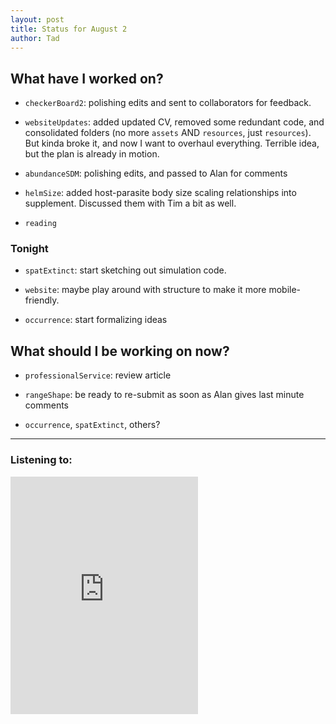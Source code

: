```yaml
---
layout: post 
title: Status for August 2 
author: Tad
---
```

 
## What have I worked on?
 
* `checkerBoard2`: polishing edits and sent to collaborators for feedback.

* `websiteUpdates`: added updated CV, removed some redundant code, and consolidated folders (no more `assets` AND `resources`, just `resources`). But kinda broke it, and now I want to overhaul everything. Terrible idea, but the plan is already in motion.

* `abundanceSDM`: polishing edits, and passed to Alan for comments

* `helmSize`: added host-parasite body size scaling relationships into supplement. Discussed them with Tim a bit as well. 

* `reading`






### Tonight 


* `spatExtinct`: start sketching out simulation code. 

* `website`: maybe play around with structure to make it more mobile-friendly. 

* `occurrence`: start formalizing ideas 







## What should I be working on now? 


* `professionalService`: review article

* `rangeShape`: be ready to re-submit as soon as Alan gives last minute comments

* `occurrence`, `spatExtinct`, others?


 
 

--- 
 
### Listening to: 

<iframe src='https://embed.spotify.com/?uri=spotify%3Atrack%3A2aaiyehPlxRbdi7SStY0dt' width='300' height='380' frameborder='0' allowtransparency='true'></iframe> 

<i class='fa fa-code' style='color:pink'></i> 
